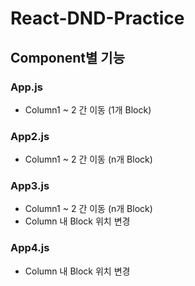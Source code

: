 # React-DND-Practice

## Component별 기능

### App.js

- Column1 ~ 2 간 이동 (1개 Block)

### App2.js

- Column1 ~ 2 간 이동 (n개 Block)

### App3.js

- Column1 ~ 2 간 이동 (n개 Block)
- Column 내 Block 위치 변경

### App4.js

- Column 내 Block 위치 변경
